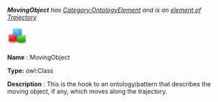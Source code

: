 ___MovingObject__ 
 has
 [Category:OntologyElement](../../Category/OntologyElement "Category:OntologyElement") 
 and is an
 [element of](../../Property/ElementOf "Property:ElementOf") 
[Trajectory](../../Submissions/Trajectory "Submissions:Trajectory")_




  





[![Class](../public/images/thumb/2/27/Class.gif/45px-Class.gif)](../../Image/Class.gif "Class")


__Name__ 
 : MovingObject
 



__Type:__ 
 owl:Class
 



__Description__ 
 : This is the hook to an ontology/pattern that describes the moving object, if any, which moves along the trajectory.